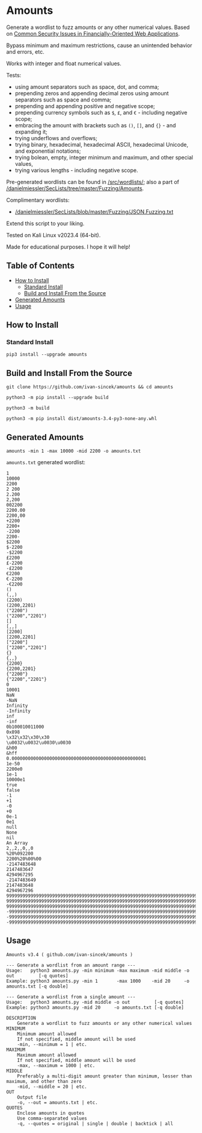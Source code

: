 # Amounts

Generate a wordlist to fuzz amounts or any other numerical values. Based on [Common Security Issues in Financially-Oriented Web Applications](https://research.nccgroup.com/wp-content/uploads/2020/07/common_security_issues_in_financially-orientated_web.pdf).

Bypass minimum and maximum restrictions, cause an unintended behavior and errors, etc.

Works with integer and float numerical values.

Tests:

* using amount separators such as space, dot, and comma;
* prepending zeros and appending decimal zeros using amount separators such as space and comma;
* prepending and appending positive and negative scope;
* prepending currency symbols such as `$`, `£`, and `€` - including negative scope;
* embracing the amount with brackets such as `()`, `[]`, and `{}` - and expanding it;
* trying underflows and overflows;
* trying binary, hexadecimal, hexadecimal ASCII, hexadecimal Unicode, and exponential notations;
* trying bolean, empty, integer minimum and maximum, and other special values,
* trying various lengths - including negative scope.

Pre-generated wordlists can be found in [/src/wordlists/](https://github.com/ivan-sincek/amounts/tree/main/src/wordlists); also a part of [/danielmiessler/SecLists/tree/master/Fuzzing/Amounts](https://github.com/danielmiessler/SecLists/tree/master/Fuzzing/Amounts).

Complimentary wordlists:

* [/danielmiessler/SecLists/blob/master/Fuzzing/JSON.Fuzzing.txt](https://github.com/danielmiessler/SecLists/blob/master/Fuzzing/JSON.Fuzzing.txt)

Extend this script to your liking.

Tested on Kali Linux v2023.4 (64-bit).

Made for educational purposes. I hope it will help!

## Table of Contents

* [How to Install](#how-to-install)
	* [Standard Install](#standard-install)
	* [Build and Install From the Source](#build-and-install-from-the-source)
* [Generated Amounts](#generated-amounts)
* [Usage](#usage)

## How to Install

### Standard Install

```fundamental
pip3 install --upgrade amounts
```

## Build and Install From the Source

```fundamental
git clone https://github.com/ivan-sincek/amounts && cd amounts

python3 -m pip install --upgrade build

python3 -m build

python3 -m pip install dist/amounts-3.4-py3-none-any.whl
```

## Generated Amounts

```fundamental
amounts -min 1 -max 10000 -mid 2200 -o amounts.txt
```

`amounts.txt` generated wordlist:

```fundamental
1
10000
2200
2 200
2.200
2,200
002200
2200.00
2200,00
+2200
2200+
-2200
2200-
$2200
$-2200
-$2200
£2200
£-2200
-£2200
€2200
€-2200
-€2200
()
(,,)
(2200)
(2200,2201)
("2200")
("2200","2201")
[]
[,,]
[2200]
[2200,2201]
["2200"]
["2200","2201"]
{}
{,,}
{2200}
{2200,2201}
{"2200"}
{"2200","2201"}
0
10001
NaN
-NaN
Infinity
-Infinity
inf
-inf
0b100010011000
0x898
\x32\x32\x30\x30
\u0032\u0032\u0030\u0030
&h00
&hff
0.00000000000000000000000000000000000000000000000001
1e-50
2200e0
1e-1
10000e1
true
false
-1
+1
-0
+0
0e-1
0e1
null
None
nil
An Array
2,,2,,0,,0
%20%092200
2200%20%00%00
-2147483648
2147483647
4294967295
-2147483649
2147483648
4294967296
99999999999999999999999999999999999999999999999999999999999999999999999999999999999999999999999999999999999999999999999999999999
9999999999999999999999999999999999999999999999999999999999999999999999999999999999999999999999999999999999999999999999999999999999999999999999999999999999999999999999999999999999999999999999999999999999999999999999999999999999999999999999999999999999999999
999999999999999999999999999999999999999999999999999999999999999999999999999999999999999999999999999999999999999999999999999999999999999999999999999999999999999999999999999999999999999999999999999999999999999999999999999999999999999999999999999999999999999999999999999999999999999999999999999999999999999999999999999999999999999999999999999999999999999999999999999999999999999999999999
-9999999999999999999999999999999999999999999999999999999999999999999999999999999999999999999999999999999999999999999999999999999
-999999999999999999999999999999999999999999999999999999999999999999999999999999999999999999999999999999999999999999999999999999999999999999999999999999999999999999999999999999999999999999999999999999999999999999999999999999999999999999999999999999999999999
-99999999999999999999999999999999999999999999999999999999999999999999999999999999999999999999999999999999999999999999999999999999999999999999999999999999999999999999999999999999999999999999999999999999999999999999999999999999999999999999999999999999999999999999999999999999999999999999999999999999999999999999999999999999999999999999999999999999999999999999999999999999999999999999999
```

## Usage

```fundamental
Amounts v3.4 ( github.com/ivan-sincek/amounts )

--- Generate a wordlist from an amount range ---
Usage:   python3 amounts.py -min minimum -max maximum -mid middle -o out         [-q quotes]
Example: python3 amounts.py -min 1       -max 1000    -mid 20     -o amounts.txt [-q double]

--- Generate a wordlist from a single amount ---
Usage:   python3 amounts.py -mid middle -o out         [-q quotes]
Example: python3 amounts.py -mid 20     -o amounts.txt [-q double]

DESCRIPTION
    Generate a wordlist to fuzz amounts or any other numerical values
MINIMUM
    Minimum amount allowed
    If not specified, middle amount will be used
    -min, --minimum = 1 | etc.
MAXIMUM
    Maximum amount allowed
    If not specified, middle amount will be used
    -max, --maximum = 1000 | etc.
MIDDLE
    Preferably a multi-digit amount greater than minimum, lesser than maximum, and other than zero
    -mid, --middle = 20 | etc.
OUT
    Output file
    -o, --out = amounts.txt | etc.
QUOTES
    Enclose amounts in quotes
    Use comma-separated values
    -q, --quotes = original | single | double | backtick | all
```
